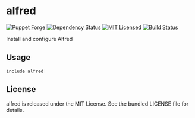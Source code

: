 alfred
==============

[![Puppet Forge](https://img.shields.io/puppetforge/v/halyard/alfred.svg)](https://forge.puppetlabs.com/halyard/alfred)
[![Dependency Status](https://img.shields.io/gemnasium/halyard/puppet-alfred.svg)](https://gemnasium.com/halyard/puppet-alfred)
[![MIT Licensed](https://img.shields.io/badge/license-MIT-green.svg)](https://tldrlegal.com/license/mit-license)
[![Build Status](https://img.shields.io/circleci/project/halyard/puppet-alfred.svg)](https://circleci.com/gh/halyard/puppet-alfred)

Install and configure Alfred

## Usage

```puppet
include alfred
```

## License

alfred is released under the MIT License. See the bundled LICENSE file for details.

